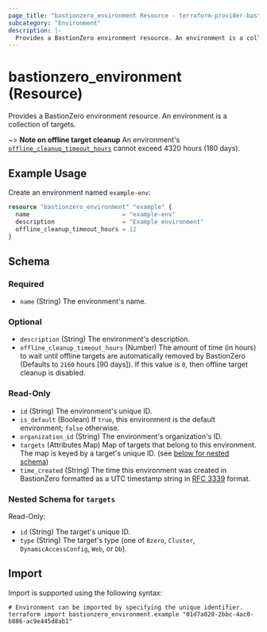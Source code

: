 ```yaml
---
page_title: "bastionzero_environment Resource - terraform-provider-bastionzero"
subcategory: "Environment"
description: |-
  Provides a BastionZero environment resource. An environment is a collection of targets.
---
```


# bastionzero_environment (Resource)

Provides a BastionZero environment resource. An environment is a collection of targets.

~> **Note on offline target cleanup** An environment's
[`offline_cleanup_timeout_hours`](#offline_cleanup_timeout_hours) cannot exceed
4320 hours (180 days).

## Example Usage

Create an environment named `example-env`:

```terraform
resource "bastionzero_environment" "example" {
  name                          = "example-env"
  description                   = "Example environment"
  offline_cleanup_timeout_hours = 12
}
```

<!-- schema generated by tfplugindocs -->
## Schema

### Required

- `name` (String) The environment's name.

### Optional

- `description` (String) The environment's description.
- `offline_cleanup_timeout_hours` (Number) The amount of time (in hours) to wait until offline targets are automatically removed by BastionZero (Defaults to `2160` hours [90 days]). If this value is `0`, then offline target cleanup is disabled.

### Read-Only

- `id` (String) The environment's unique ID.
- `is_default` (Boolean) If `true`, this environment is the default environment; `false` otherwise.
- `organization_id` (String) The environment's organization's ID.
- `targets` (Attributes Map) Map of targets that belong to this environment. The map is keyed by a target's unique ID. (see [below for nested schema](#nestedatt--targets))
- `time_created` (String) The time this environment was created in BastionZero formatted as a UTC timestamp string in [RFC 3339](https://datatracker.ietf.org/doc/html/rfc3339) format.

<a id="nestedatt--targets"></a>
### Nested Schema for `targets`

Read-Only:

- `id` (String) The target's unique ID.
- `type` (String) The target's type (one of `Bzero`, `Cluster`, `DynamicAccessConfig`, `Web`, or `Db`).

## Import

Import is supported using the following syntax:

```shell
# Environment can be imported by specifying the unique identifier.
terraform import bastionzero_environment.example "01d7a020-2bbc-4ac0-b886-ac9e445d8ab1"
```